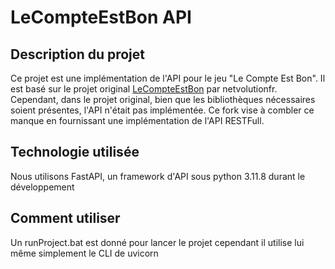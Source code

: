 # LeCompteEstBon API

## Description du projet

Ce projet est une implémentation de l'API pour le jeu "Le Compte Est Bon". 
Il est basé sur le projet original [LeCompteEstBon](https://github.com/netvolutionfr/LeCompteEstBon) par netvolutionfr.
Cependant, dans le projet original, bien que les bibliothèques nécessaires soient présentes, l'API n'était pas implémentée.
Ce fork vise à combler ce manque en fournissant une implémentation de l'API RESTFull.

## Technologie utilisée

Nous utilisons FastAPI, un framework d'API sous python 3.11.8 durant le développement  
## Comment utiliser

Un runProject.bat est donné pour lancer le projet cependant il utilise lui même simplement le CLI de uvicorn